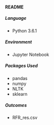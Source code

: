 #### README

##### Language

- Python 3.6.1

##### Environment

- Jupyter Notebook

##### Packages Used

- pandas
- numpy
- NLTK
- sklearn
##### Outcomes
- RFR_res.csv
